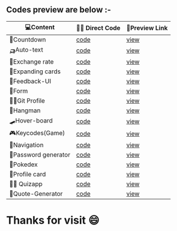 <b><h2>Codes preview are below :-</h2></b>

|💻Content            |👨‍💻 Direct Code                                                 |🔗Preview Link |
|---                   |---                                                    |---                     |  
|🔢Countdown           |[code]( https://github.com/Khush1009i/mini--projects/tree/main/animation-countdown)|            [view](https://lucky-florentine-900227.netlify.app/)   |
|🛺Auto-text           |[code](https://github.com/Khush1009i/mini--projects/tree/main/auto-text)|                       [view](https://majestic-gumdrop-9a857d.netlify.app/)    | 
| 💱Exchange rate      |[code](https://github.com/Khush1009i/mini--projects/tree/main/exchange-rate)    |                   [view](https://nimble-narwhal-6026c5.netlify.app/)      |
|🎴Expanding cards     |[code](https://github.com/Khush1009i/mini--projects/tree/main/expanding%20cards)|               [view](https://legendary-shortbread-ece861.netlify.app/)|
|🏣Feedback-UI         |[code](https://github.com/Khush1009i/mini--projects/tree/main/feedback-UI)      |                    [view](https://lambent-buttercream-5ebba3.netlify.app/) |
|💁Form                |[code](https://github.com/Khush1009i/mini--projects/tree/main/form)             |                    [view](https://stellular-pony-52fd34.netlify.app/)      |
|🧑‍💼Git Profile         |[code](https://github.com/Khush1009i/mini--projects/tree/main/github%20profiles)|               [view](https://glowing-croquembouch4492dc.netlify.app/) |
|🐒Hangman             |[code](https://github.com/Khush1009i/mini--projects/tree/main/hangman)           |                   [view](https://keen-quokka-8f1b52.netlify.app/)         |
| 🛹Hover-board        |[code](https://github.com/Khush1009i/mini--projects/tree/main/Hoverboard)        |                   [view](https://resplendent-kitsune-2b2a01.netlify.app/) |
|🎮Keycodes(Game)      |[code](https://github.com/Khush1009i/mini--projects/tree/main/keycodes!)         |                   [view](https://joyful-crostata-81d07a.netlify.app/)     |
|📱Navigation          |[code]( https://github.com/Khush1009i/mini--projects/tree/main/mobile-navigation)|              [view](https://unique-sable-d3aa86.netlify.app/)        |  
|🔏Password generator  |[code](https://github.com/Khush1009i/mini--projects/tree/main/password-generator)|              [view](https://aquamarine-elf-603e9a.netlify.app/)      |
|🐯Pokedex             |[code](https://github.com/Khush1009i/mini--projects/tree/main/pokedex)           |                   [view](https://visionary-bombolone-c3b8f0.netlify.app/) |
|🪪Profile card        |[code](https://github.com/Khush1009i/mini--projects/tree/main/profile-card)      |                    [view](https://dapper-sundae-227be0.netlify.app/)      |
|👨‍🏫 Quizapp                |[code](https://github.com/Khush1009i/mini--projects/tree/main/quizapp)       |               [view](https://rainbow-marshmallow-85507a.netlify.app/) |
|📑Quote-Generator     |[code](https://github.com/Khush1009i/mini--projects/tree/main/quote-Gen )         |             [view](https://visionary-malasada-77e9d7.netlify.app/)  |




<h1>Thanks for visit 😄</h1>
